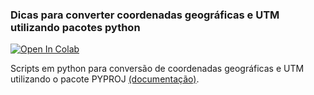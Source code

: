 ### Dicas para converter coordenadas geográficas e UTM utilizando pacotes python
[![Open In Colab](https://colab.research.google.com/assets/colab-badge.svg)](https://colab.research.google.com/github/googlecolab/colabtools/blob/master/notebooks/colab-github-demo.ipynb)

Scripts em python para conversão de coordenadas geográficas e UTM utilizando o pacote PYPROJ [(documentação)](https://pyproj4.github.io/pyproj/stable/).

